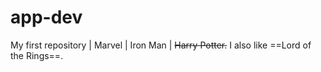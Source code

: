 # app-dev
My first repository
| Marvel | Iron Man |
~~Harry Potter.~~
I also like ==Lord of the Rings==.

